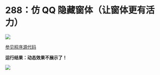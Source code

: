 # 288：仿 QQ 隐藏窗体（让窗体更有活力）

<img src="http://image.renkaigis.com/keepcoding/2018012501.png">

<a href="https://github.com/renkaigis/KeepCoding/tree/master/2018/01/25" target="_blank">参见程序源代码</a>

**运行结果：动态效果不展示了！**

<img src="http://image.renkaigis.com/keepcoding/2018012502.png">



